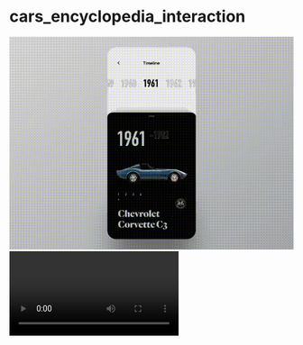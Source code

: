 # cars_encyclopedia_interaction

![](https://github.com/Obada2020/cars_encyclopedia_interaction/blob/main/assets/demo.gif)
![](https://github.com/Obada2020/cars_encyclopedia_interaction/blob/main/assets/mobile.mp4)

